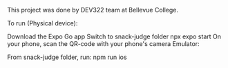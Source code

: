 This project was done by DEV322 team at Bellevue College.

To run (Physical device):

Download the Expo Go app
Switch to snack-judge folder
npx expo start
On your phone, scan the QR-code with your phone's camera
Emulator:

From snack-judge folder, run: npm run ios
